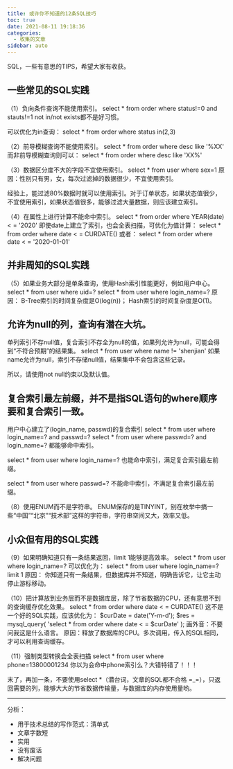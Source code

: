```yaml
---
title: 或许你不知道的12条SQL技巧
toc: true
date: 2021-08-11 19:18:36
categories:
  - 收集的文章
sidebar: auto
---
```


SQL，一些有意思的TIPS，希望大家有收获。

## 一些常见的SQL实践
（1）负向条件查询不能使用索引。
select * from order where status!=0 and stauts!=1
not in/not exists都不是好习惯。

可以优化为in查询：
select * from order where status in(2,3)

（2）前导模糊查询不能使用索引。
select * from order where desc like '%XX'
而非前导模糊查询则可以：
select * from order where desc like 'XX%'

（3）数据区分度不大的字段不宜使用索引。
select * from user where sex=1
原因：性别只有男，女，每次过滤掉的数据很少，不宜使用索引。

经验上，能过滤80%数据时就可以使用索引。对于订单状态，如果状态值很少，不宜使用索引，如果状态值很多，能够过滤大量数据，则应该建立索引。

（4）在属性上进行计算不能命中索引。
select * from order where YEAR(date) < = '2020'
即使date上建立了索引，也会全表扫描，可优化为值计算：
select * from order where date < = CURDATE()
或者：
select * from order where date < = '2020-01-01'

## 并非周知的SQL实践
（5）如果业务大部分是单条查询，使用Hash索引性能更好，例如用户中心。
select * from user where uid=?
select * from user where login_name=?
原因：
B-Tree索引的时间复杂度是O(log(n))；
Hash索引的时间复杂度是O(1)。

## 允许为null的列，查询有潜在大坑。

单列索引不存null值，复合索引不存全为null的值，如果列允许为null，可能会得到“不符合预期”的结果集。
select * from user where name != 'shenjian'
如果name允许为null，索引不存储null值，结果集中不会包含这些记录。

所以，请使用not null约束以及默认值。

## 复合索引最左前缀，并不是指SQL语句的where顺序要和复合索引一致。
用户中心建立了(login_name, passwd)的复合索引
select * from user where login_name=? and passwd=?
select * from user where passwd=? and login_name=?
都能够命中索引。

select * from user where login_name=?
也能命中索引，满足复合索引最左前缀。

select * from user where passwd=?
不能命中索引，不满足复合索引最左前缀。

（8）使用ENUM而不是字符串。
ENUM保存的是TINYINT，别在枚举中搞一些“中国”“北京”“技术部”这样的字符串，字符串空间又大，效率又低。

 ## 小众但有用的SQL实践
（9）如果明确知道只有一条结果返回，limit 1能够提高效率。
select * from user where login_name=?
可以优化为：
select * from user where login_name=? limit 1
原因：
你知道只有一条结果，但数据库并不知道，明确告诉它，让它主动停止游标移动。

（10）把计算放到业务层而不是数据库层，除了节省数据的CPU，还有意想不到的查询缓存优化效果。
select * from order where date < = CURDATE()
这不是一个好的SQL实践，应该优化为：
$curDate = date('Y-m-d');
$res = mysql_query(
    'select * from order where date < = $curDate'
);
画外音：不要问我这是什么语言。
原因：释放了数据库的CPU。多次调用，传入的SQL相同，才可以利用查询缓存。

（11）强制类型转换会全表扫描
select * from user where phone=13800001234
你以为会命中phone索引么？大错特错了！！！

末了，再加一条，不要使用select *（潜台词，文章的SQL都不合格 =_=），只返回需要的列，能够大大的节省数据传输量，与数据库的内存使用量哟。




--------------



分析：

- 用于技术总结的写作范式：清单式
- 文章字数短
- 实用
- 没有废话
- 解决问题
